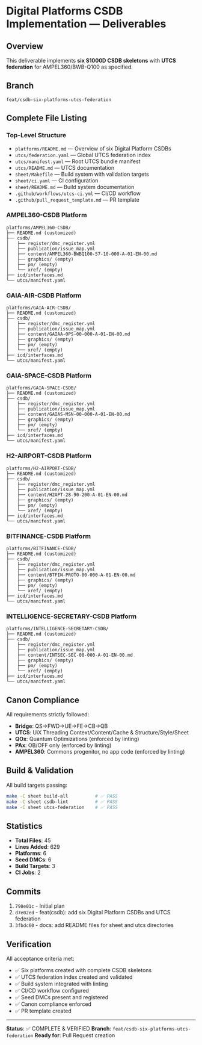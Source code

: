 # Digital Platforms CSDB Implementation — Deliverables

## Overview

This deliverable implements **six S1000D CSDB skeletons** with **UTCS federation** for AMPEL360/BWB-Q100 as specified.

## Branch

`feat/csdb-six-platforms-utcs-federation`

## Complete File Listing

### Top-Level Structure
- `platforms/README.md` — Overview of six Digital Platform CSDBs
- `utcs/federation.yaml` — Global UTCS federation index
- `utcs/manifest.yaml` — Root UTCS bundle manifest
- `utcs/README.md` — UTCS documentation
- `sheet/Makefile` — Build system with validation targets
- `sheet/ci.yaml` — CI configuration
- `sheet/README.md` — Build system documentation
- `.github/workflows/utcs-ci.yml` — CI/CD workflow
- `.github/pull_request_template.md` — PR template

### AMPEL360-CSDB Platform
```
platforms/AMPEL360-CSDB/
├── README.md (customized)
├── csdb/
│   ├── register/dmc_register.yml
│   ├── publication/issue_map.yml
│   ├── content/AMPEL360-BWBQ100-57-10-000-A-01-EN-00.md
│   ├── graphics/ (empty)
│   ├── pm/ (empty)
│   └── xref/ (empty)
├── icd/interfaces.md
└── utcs/manifest.yaml
```

### GAIA-AIR-CSDB Platform
```
platforms/GAIA-AIR-CSDB/
├── README.md (customized)
├── csdb/
│   ├── register/dmc_register.yml
│   ├── publication/issue_map.yml
│   ├── content/GAIAA-OPS-00-000-A-01-EN-00.md
│   ├── graphics/ (empty)
│   ├── pm/ (empty)
│   └── xref/ (empty)
├── icd/interfaces.md
└── utcs/manifest.yaml
```

### GAIA-SPACE-CSDB Platform
```
platforms/GAIA-SPACE-CSDB/
├── README.md (customized)
├── csdb/
│   ├── register/dmc_register.yml
│   ├── publication/issue_map.yml
│   ├── content/GAIAS-MSN-00-000-A-01-EN-00.md
│   ├── graphics/ (empty)
│   ├── pm/ (empty)
│   └── xref/ (empty)
├── icd/interfaces.md
└── utcs/manifest.yaml
```

### H2-AIRPORT-CSDB Platform
```
platforms/H2-AIRPORT-CSDB/
├── README.md (customized)
├── csdb/
│   ├── register/dmc_register.yml
│   ├── publication/issue_map.yml
│   ├── content/H2APT-28-90-200-A-01-EN-00.md
│   ├── graphics/ (empty)
│   ├── pm/ (empty)
│   └── xref/ (empty)
├── icd/interfaces.md
└── utcs/manifest.yaml
```

### BITFINANCE-CSDB Platform
```
platforms/BITFINANCE-CSDB/
├── README.md (customized)
├── csdb/
│   ├── register/dmc_register.yml
│   ├── publication/issue_map.yml
│   ├── content/BTFIN-PROTO-00-000-A-01-EN-00.md
│   ├── graphics/ (empty)
│   ├── pm/ (empty)
│   └── xref/ (empty)
├── icd/interfaces.md
└── utcs/manifest.yaml
```

### INTELLIGENCE-SECRETARY-CSDB Platform
```
platforms/INTELLIGENCE-SECRETARY-CSDB/
├── README.md (customized)
├── csdb/
│   ├── register/dmc_register.yml
│   ├── publication/issue_map.yml
│   ├── content/INTSEC-SEC-00-000-A-01-EN-00.md
│   ├── graphics/ (empty)
│   ├── pm/ (empty)
│   └── xref/ (empty)
├── icd/interfaces.md
└── utcs/manifest.yaml
```

## Canon Compliance

All requirements strictly followed:
- **Bridge**: QS→FWD→UE→FE→CB→QB
- **UTCS**: UiX Threading Context/Content/Cache & Structure/Style/Sheet
- **QOx**: Quantum Optimizations (enforced by linting)
- **PAx**: OB/OFF only (enforced by linting)
- **AMPEL360**: Commons progenitor, no app code (enforced by linting)

## Build & Validation

All build targets passing:
```bash
make -C sheet build-all          # ✅ PASS
make -C sheet csdb-lint          # ✅ PASS
make -C sheet utcs-federation    # ✅ PASS
```

## Statistics

- **Total Files**: 45
- **Lines Added**: 629
- **Platforms**: 6
- **Seed DMCs**: 6
- **Build Targets**: 3
- **CI Jobs**: 2

## Commits

1. `798e01c` - Initial plan
2. `d7e02ed` - feat(csdb): add six Digital Platform CSDBs and UTCS federation
3. `3fbdc60` - docs: add README files for sheet and utcs directories

## Verification

All acceptance criteria met:
- ✅ Six platforms created with complete CSDB skeletons
- ✅ UTCS federation index created and validated
- ✅ Build system integrated with linting
- ✅ CI/CD workflow configured
- ✅ Seed DMCs present and registered
- ✅ Canon compliance enforced
- ✅ PR template created

---

**Status**: ✅ COMPLETE & VERIFIED
**Branch**: `feat/csdb-six-platforms-utcs-federation`
**Ready for**: Pull Request creation
